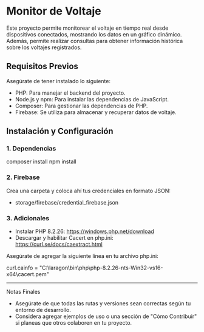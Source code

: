 # Monitor de Voltaje

Este proyecto permite monitorear el voltaje en tiempo real desde dispositivos conectados, mostrando los datos en un gráfico dinámico. Además, permite realizar consultas para obtener información histórica sobre los voltajes registrados.

## Requisitos Previos

Asegúrate de tener instalado lo siguiente:

- PHP: Para manejar el backend del proyecto.
- Node.js y npm: Para instalar las dependencias de JavaScript.
- Composer: Para gestionar las dependencias de PHP.
- Firebase: Se utiliza para almacenar y recuperar datos de voltaje.

## Instalación y Configuración

### 1. Dependencias

composer install
npm install

### 2. Firebase

Crea una carpeta y coloca ahí tus credenciales en formato JSON:

- storage/firebase/credential_firebase.json

### 3. Adicionales

- Instalar PHP 8.2.26: https://windows.php.net/download
- Descargar y habilitar Cacert en php.ini: https://curl.se/docs/caextract.html

Asegúrate de agregar la siguiente línea en tu archivo php.ini:

curl.cainfo = "C:\laragon\bin\php\php-8.2.26-nts-Win32-vs16-x64\cacert.pem"

---

Notas Finales

- Asegúrate de que todas las rutas y versiones sean correctas según tu entorno de desarrollo.
- Considera agregar ejemplos de uso o una sección de "Cómo Contribuir" si planeas que otros colaboren en tu proyecto.
